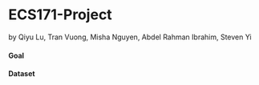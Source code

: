 # ECS171-Project
by Qiyu Lu, Tran Vuong, Misha Nguyen, Abdel Rahman Ibrahim, Steven Yi


#### Goal


#### Dataset
